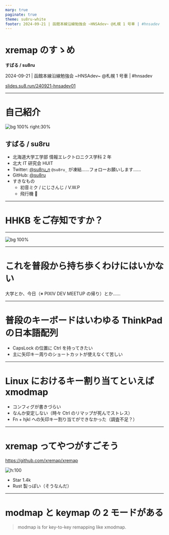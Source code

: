 ```yaml
---
marp: true
paginate: true
theme: su8ru-white
footer: 2024-09-21 | 函館本線沿線勉強会 ~HNSAdev~ @札幌 1 号車 | #hnsadev
---
```


# xremap のすゝめ

**すばる / su8ru**

2024-09-21 | 函館本線沿線勉強会 ~HNSAdev~ @札幌 1 号車 | #hnsadev

[slides.su8.run/240921-hnsadev01](https://slides.su8.run/240921-hnsadev01)

---

<!--
header: xremap のすゝめ | su8ru
-->

# 自己紹介

![bg 100% right:30%](https://su8.run/avatar?s=1080)

## すばる / su8ru

- 北海道大学工学部
  情報エレクトロニクス学科 2 年
- 北大 IT 研究会 HUIT
- Twitter: [@su8ru\__n_](https://twitter.com/su8ru_n)
  `@su8ru_` が凍結……フォローお願いします……
- GitHub: [@su8ru](https://github.com/su8ru)
- すきなもの
  - 初音ミク / にじさんじ / V.W.P
  - 飛行機 🔴

---

# HHKB をご存知ですか？

---

![bg 100%](https://www.pfu.ricoh.com/direct/hhkb/images/detail_pd-kb800yns-2.jpg)

---

# これを普段から持ち歩くわけにはいかない

大学とか、今日（※ PIXIV DEV MEETUP の帰り）とか……

---

# 普段のキーボードはいわゆる ThinkPad の日本語配列

- CapsLock の位置に Ctrl を持ってきたい
- 主に矢印キー周りのショートカットが使えなくて苦しい

---

# Linux におけるキー割り当てといえば xmodmap

- コンフィグが書きづらい
- なんか安定しない（時々 Ctrl のリマップが死んでストレス）
- Fn + hjkl への矢印キー割り当てができなかった（調査不足？）

---

# xremap ってやつがすごそう

https://github.com/xremap/xremap

![h:100](https://github.com/xremap/xremap/blob/master/.github/xremap.png?raw=true)

- Star 1.4k
- Rust 製っぽい（そうなんだ）

---

# modmap と keymap の 2 モードがある

> modmap is for key-to-key remapping like xmodmap.
